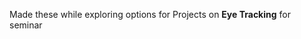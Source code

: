 <p>Made these while exploring options for Projects on <strong>Eye Tracking</strong> for seminar</p>

